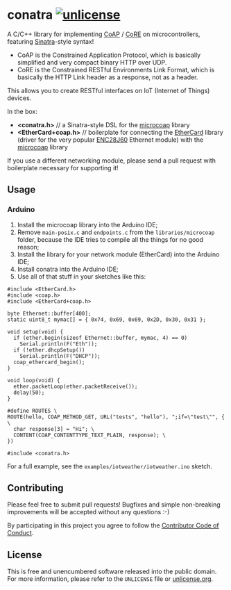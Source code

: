 # conatra [![unlicense](https://img.shields.io/badge/un-license-green.svg?style=flat)](http://unlicense.org)

A C/C++ library for implementing [CoAP] / [CoRE] on microcontrollers, featuring [Sinatra]-style syntax!

- CoAP is the Constrained Application Protocol, which is basically simplified and very compact binary HTTP over UDP.
- CoRE is the Constrained RESTful Environments Link Format, which is basically the HTTP Link header as a response, not as a header.

This allows you to create RESTful interfaces on IoT (Internet of Things) devices.

In the box:

- **\<conatra.h>** // a Sinatra-style DSL for the [microcoap] library
- **\<EtherCard+coap.h>** // boilerplate for connecting the [EtherCard] library (driver for the very popular [ENC28J60] Ethernet module) with the [microcoap] library

If you use a different networking module, please send a pull request with boilerplate necessary for supporting it!

[Sinatra]: http://www.sinatrarb.com
[CoAP]: http://coap.technology
[CoRE]: https://tools.ietf.org/html/rfc6690
[microcoap]: https://github.com/1248/microcoap
[EtherCard]: https://github.com/jcw/ethercard
[ENC28J60]: http://www.ebay.com/sch/i.html?_nkw=enc28j60

## Usage

### Arduino

1. Install the microcoap library into the Arduino IDE;
2. Remove `main-posix.c` and `endpoints.c` from the `libraries/microcoap` folder, because the IDE tries to compile all the things for no good reason;
3. Install the library for your network module (EtherCard) into the Arduino IDE;
4. Install conatra into the Arduino IDE;
5. Use all of that stuff in your sketches like this:

```arduino
#include <EtherCard.h>
#include <coap.h>
#include <EtherCard+coap.h>

byte Ethernet::buffer[400];
static uint8_t mymac[] = { 0x74, 0x69, 0x69, 0x2D, 0x30, 0x31 };

void setup(void) {
  if (ether.begin(sizeof Ethernet::buffer, mymac, 4) == 0)
    Serial.println(F("Eth"));
  if (!ether.dhcpSetup())
    Serial.println(F("DHCP"));
  coap_ethercard_begin();
}

void loop(void) {
  ether.packetLoop(ether.packetReceive());
  delay(50);
}

#define ROUTES \
ROUTE(hello, COAP_METHOD_GET, URL("tests", "hello"), ";if=\"test\"", { \
  char response[3] = "Hi"; \
  CONTENT(COAP_CONTENTTYPE_TEXT_PLAIN, response); \
})

#include <conatra.h>
```

For a full example, see the `examples/iotweather/iotweather.ino` sketch.

## Contributing

Please feel free to submit pull requests!
Bugfixes and simple non-breaking improvements will be accepted without any questions :-)

By participating in this project you agree to follow the [Contributor Code of Conduct](http://contributor-covenant.org/version/1/1/0/).

## License

This is free and unencumbered software released into the public domain.  
For more information, please refer to the `UNLICENSE` file or [unlicense.org](http://unlicense.org).
